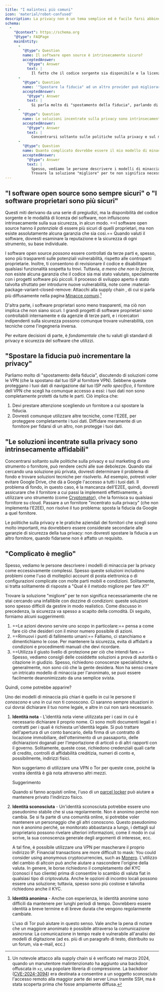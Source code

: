 ```yaml
---
title: "I malintesi più comuni"
icon: 'material/robot-confused'
description: La privacy non è un tema semplice ed è facile farsi abbindolare dalle dichiarazioni commerciali e altra disinformazione.
schema:
  - 
    "@context": https://schema.org
    "@type": FAQPage
    mainEntity:
      - 
        "@type": Question
        name: Il software open source è intrinsecamente sicuro?
        acceptedAnswer:
          "@type": Answer
          text: |
            Il fatto che il codice sorgente sia disponibile e la licenza a cui è sottoposto il software non implica che il codice sia sicuro a prescindere. I software open source potrebbero essere più sicuri dei software proprietari, ma non esiste assolutamente alcuna garanzia che sia così. Valutando i software, dovresti considerare la reputazione e la sicurezza di ogni strumento, su una base individuale.
      - 
        "@type": Question
        name: '"Spostare la fiducia" ad un altro provider può migliorare la privacy?'
        acceptedAnswer:
          "@type": Answer
          text: |
            Si parla molto di "spostamento della fiducia", parlando di soluzioni come le VPN (che spostano la fiducia nel tuo ISP al fornitore VPN). Sebbene ciò protegga i tuoi dati di navigazione dal tuo ISP nello specifico, il fornitore VPN che scegli ha comunque accesso ai tuoi dati di navigazione: non sono completamente protetti da tutte le parti.
      - 
        "@type": Question
        name: Le soluzioni incentrate sulla privacy sono intrinsecamente affidabili?
        acceptedAnswer:
          "@type": Answer
          text: |
            Concentrarsi soltanto sulle politiche sulla privacy e sul marketing di uno strumento o fornitore, può rendere cechi alle sue debolezze. Quando si cerca una soluzione più privata, è necessario determinare il problema di fondo e trovare soluzioni tecniche per risolverlo. Ad esempio, potresti voler evitare Google Drive, che dà a Google l'accesso a tutti i tuoi dati. Il problema di fondo, in questo caso, è la mancanza dell'E2EE, quindi, dovresti assicurare che il fornitore a cui passi la implementi effettivamente, o utilizzare uno strumento (come Cryptomator), che la fornisca su qualsiasi fornitore su cloud. Passare a un fornitore "incentrato sulla privacy" (che non implementa l'E2EE), non risolve il tuo problema: sposta la fiducia da Google a quel fornitore.
      - 
        "@type": Question
        name: Quanto complicato dovrebbe essere il mio modello di minaccia?
        acceptedAnswer:
          "@type": Answer
          text: |
            Spesso, vediamo le persone descrivere i modelli di minaccia per la privacy come eccessivamente complessi. Spesso queste soluzioni includono problemi come l'uso di molteplici account di posta elettronica o di configurazioni complicate con molte parti mobili e condizioni. Le risposte sono solitamente risposte a "qual è il modo migliore per fare X?"
            Trovare la soluzione "migliore" per te non significa necessariamente che ne stai cercando una infallibile con dozzine di condizioni: queste soluzioni sono spesso difficili da gestire in modo realistico. Come discusso in precedenza, la sicurezza va spesso a scapito della comodità.
---
```


## "I software open source sono sempre sicuri" o "I software proprietari sono più sicuri"

Questi miti derivano da una serie di pregiudizi, ma la disponibilità del codice sorgente e le modalità di licenza del software, non influiscono intrinsecamente sulla sua sicurezza, in alcun modo. ==I software open source hanno il *potenziale* di essere più sicuri di quelli proprietari, ma non esiste assolutamente alcuna garanzia che sia così.== Quando valuti il software, dovresti esaminare la reputazione e la sicurezza di ogni strumento, su base individuale.

I software open source *possono* essere controllati da terze parti e, spesso, sono più trasparenti sulle potenziali vulnerabilità, rispetto alle controparti proprietarie. Inoltre, ti consentono di revisionare il codice e disabilitare qualsiasi funzionalità sospetta tu trovi. Tuttavia, *a meno che non lo faccia*, non esiste alcuna garanzia che il codice sia mai stato valutato, specialmente con i progetti software più piccoli. Il processo di sviluppo aperto è stato talvolta sfruttato per introdurre nuove vulnerabilità, note come <span class="pg-viridian">:material-package-variant-closed-remove: Attacchi alla supply chain </span>, di cui si parla più diffusamente nella pagina [Minacce comuni](common-threats.md).[^1]

D'altra parte, i software proprietari sono meno trasparenti, ma ciò non implica che non siano sicuri. I grandi progetti di software proprietari sono controllabili internamente e da agenzie di terze parti, e i ricercatori indipendenti sulla sicurezza possono comunque trovare vulnerabilità, con tecniche come l'ingegneria inversa.

Per evitare decisioni di parte, è *fondamentale* che tu valuti gli standard di privacy e sicurezza del software che utilizzi.

## "Spostare la fiducia può incrementare la privacy"

Parliamo molto di "spostamento della fiducia", discutendo di soluzioni come le VPN (che la spostano dal tuo ISP al fornitore VPN). Sebbene queste proteggano i tuoi dati di navigazione dal tuo ISP *nello specifico*, il fornitore dell VPN che scegli ha comunque accesso a essi: i tuoi dati non sono completamente protetti da tutte le parti. Ciò implica che:

1. Devi prestare attenzione scegliendo un fornitore a cui spostare la fiducia.
2. Dovresti comunque utilizzare altre tecniche, come l'E2EE, per proteggere completamente i tuoi dati. Diffidare meramente di un fornitore per fidarsi di un altro, non protegge i tuoi dati.

## "Le soluzioni incentrate sulla privacy sono intrinsecamente affidabili"

Concentrarsi soltanto sulle politiche sulla privacy e sul marketing di uno strumento o fornitore, può rendere cechi alle sue debolezze. Quando stai cercando una soluzione più privata, dovresti determinare il problema di fondo e trovare soluzioni tecniche per risolverlo. Ad esempio, potresti voler evitare Google Drive, che dà a Google l'accesso a tutti i tuoi dati. Il problema di fondo, in questo caso, è la mancanza dell'E2EE, quindi, dovresti assicurare che il fornitore a cui passi la implementi effettivamente, o utilizzare uno strumento (come [Cryptomator](../encryption.md#cryptomator-cloud)), che la fornisca su qualsiasi fornitore su cloud. Passare a un fornitore "incentrato sulla privacy" (che non implementa l'E2EE), non risolve il tuo problema: sposta la fiducia da Google a quel fornitore.

Le politiche sulla privacy e le pratiche aziendali dei fornitori che scegli sono molto importanti, ma dovrebbero essere considerate secondarie alle garanzie di sicurezza della tua privacy: non dovresti spostare la fiducia a un altro fornitore, quando fidarsene non è affatto un requisito.

## "Complicato è meglio"

Spesso, vediamo le persone descrivere i modelli di minaccia per la privacy come eccessivamente complessi. Spesso queste soluzioni includono problemi come l'uso di molteplici account di posta elettronica o di configurazioni complicate con molte parti mobili e condizioni. Solitamente, si tratta solitamente di risposte a "Qual è il metodo migliore per fare *X*?"

Trovare la soluzione "migliore" per te non significa necessariamente che ne stai cercando una infallibile con dozzine di condizioni: queste soluzioni sono spesso difficili da gestire in modo realistico. Come discusso in precedenza, la sicurezza va spesso a scapito della comodità. Di seguito, forniamo alcuni suggerimenti:

1. ==Le azioni devono servire uno scopo in particolare:== pensa a come fare ciò che desideri con il minor numero possibile di azioni.
2. ==Rimuovi i punti di fallimento umani:== Falliamo, ci stanchiamo e dimentichiamo le cose. Per mantenere la sicurezza, evita di affidarti a condizioni e procedimenti manuali che devi ricordare.
3. ==Utilizza il giusto livello di protezione per ciò che intendi fare.== Spesso, vediamo consigli delle cosiddette soluzioni a prova di autorità o citazione in giudizio. Spesso, richiedono conoscenze specialistiche e, generalmente, non sono ciò che la gente desidera. Non ha senso creare un intricato modello di minaccia per l'anonimato, se puoi essere facilmente deanonimizzato da una semplice svista.

Quindi, come potrebbe apparire?

Uno dei modelli di minaccia più chiari è quello in cui le persone *ti conoscono* e uno in cui non ti conoscono. Ci saranno sempre situazioni in cui dovrai dichiarare il tuo nome legale, e altre in cui non sarà necessario.

1. **Identità nota** - L'identità nota viene utilizzata per i casi in cui è necessario dichiarare il proprio nome. Ci sono molti documenti legali e i contratti per i quali è richiesta un'identità legale. Si può trattare dell'apertura di un conto bancario, della firma di un contratto di locazione immobiliare, dell'ottenimento di un passaporto, delle dichiarazioni doganali per l'importazione di articoli o di altri rapporti con il governo. Solitamente, queste cose, richiedono credenziali quali carte di credito, controlli di affidabilità creditizia, numeri di conto e, possibilmente, indirizzi fisici.

    Non suggeriamo di utilizzare una VPN o Tor per queste cose, poiché la vostra identità è già nota attraverso altri mezzi.

    <div class="admonition tip" markdown>
    <p class="admonition-title">Suggerimento</p>

    Quando si fanno acquisti online, l'uso di un [parcel locker](https://en.wikipedia.org/wiki/Parcel_locker) può aiutare a mantenere privato l'indirizzo fisico.

    </div>

2. **Identità sconosciuta** - Un'identità sconosciuta potrebbe essere uno pseudonimo stabile che si usa regolarmente. Non è anonimo perché non cambia. Se si fa parte di una comunità online, si potrebbe voler mantenere un personaggio che gli altri conoscono. Questo pseudonimo non è anonimo perché, se monitorato abbastanza a lungo, i dettagli sul proprietario possono rivelare ulteriori informazioni, come il modo in cui scrive, la sua conoscenza generale degli argomenti di interesse, ecc.

    A tal fine, è possibile utilizzare una VPN per mascherare il proprio indirizzo IP. Financial transactions are more difficult to mask: You could consider using anonymous cryptocurrencies, such as [Monero](../cryptocurrency.md#monero). L'utilizzo del cambio di altcoin può anche aiutare a nascondere l'origine della valuta. In genere, le borse richiedono il completamento del KYC (conosci il tuo cliente) prima di consentire lo scambio di valuta fiat in qualsiasi tipo di criptovaluta. Anche le opzioni di incontro locali possono essere una soluzione; tuttavia, spesso sono più costose e talvolta richiedono anche il KYC.

3. **Identità anonima** - Anche con esperienza, le identità anonime sono difficili da mantenere per lunghi periodi di tempo. Dovrebbero essere identità a breve termine e di breve durata che vengono regolarmente cambiate.

    L'uso di Tor può aiutare in questo senso. Vale anche la pena di notare che un maggiore anonimato è possibile attraverso la comunicazione asincrona: La comunicazione in tempo reale è vulnerabile all'analisi dei modelli di digitazione (ad es. più di un paragrafo di testo, distribuito su un forum, via e-mail, ecc.)

[^1]: Un notevole attacco alla supply chain si è verificato nel marzo 2024, quando un manutentore malintenzionato ha aggiunto una backdoor offuscata in `xz`, una popolare libreria di compressione. La backdoor ([CVE-2024-3094](https://cve.org/CVERecord?id=CVE-2024-3094)) era destinata a consentire a un soggetto sconosciuto l'accesso remoto alla maggior parte dei server Linux tramite SSH, ma è stata scoperta prima che fosse ampiamente diffusa.
